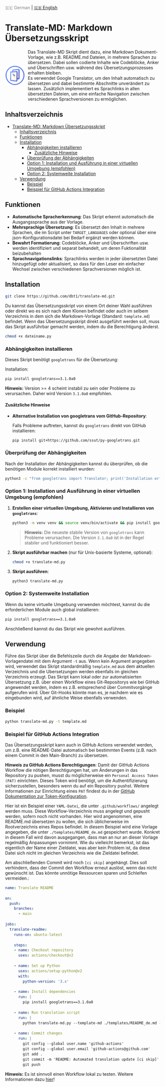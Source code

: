 <!-- LANGUAGE_LINKS_START -->
<span style="color: grey;">🇩🇪 German</span> | [🇬🇧 English](README_en.md)
<!-- LANGUAGE_LINKS_END -->

# Translate-MD: Markdown Übersetzungsskript

<div style="display: flex; align-items: center;">
  <img src="translate-md.png" alt="translate-md" style="width: 64px; margin-right: 10px;">
  <span>Das Translate-MD Skript dient dazu, eine Markdown Dokument-Vorlage, wie z.B. README.md Dateien, in mehrere Sprachen zu übersetzen. Dabei sollen codierte Inhalte wie Codeblöcke, Anker und Überschriften usw. während des Übersetzungsprozesses erhalten bleiben. <br>
  Es verwendet Google Translator, um den Inhalt automatisch zu übersetzen und dabei bestimmte Abschnitte unverändert zu lassen. Zusätzlich implementiert es Sprachlinks in allen übersetzten Dateien, um eine einfache Navigation zwischen verschiedenen Sprachversionen zu ermöglichen.
  </span>
</div>

## Inhaltsverzeichnis

- [Translate-MD: Markdown Übersetzungsskript](#translate-md-markdown-übersetzungsskript)
  - [Inhaltsverzeichnis](#inhaltsverzeichnis)
  - [Funktionen](#funktionen)
  - [Installation](#installation)
    - [Abhängigkeiten installieren](#abhängigkeiten-installieren)
      - [Zusätzliche Hinweise](#zusätzliche-hinweise)
    - [Überprüfung der Abhängigkeiten](#überprüfung-der-abhängigkeiten)
    - [Option 1: Installation und Ausführung in einer virtuellen Umgebung (empfohlen)](#option-1-installation-und-ausführung-in-einer-virtuellen-umgebung-empfohlen)
    - [Option 2: Systemweite Installation](#option-2-systemweite-installation)
  - [Verwendung](#verwendung)
    - [Beispiel](#beispiel)
    - [Beispiel für GitHub Actions Integration](#beispiel-für-github-actions-integration)

## Funktionen

- **Automatische Spracherkennung**: Das Skript erkennt automatisch die Ausgangssprache aus der Vorlage.
- **Mehrsprachige Übersetzung**: Es übersetzt den Inhalt in mehrere Sprachen, die im Script unter `TARGET_LANGUAGES` oder optional über eine json-Konfigurationsdatei bei Bedarf ergänzt werden können.
- **Bewahrt Formatierung**: Codeblöcke, Anker und Überschriften usw. werden identifiziert und separat behandelt, um deren Fuktionalität beizubehalten
- **Sprachnavigationslinks**: Sprachlinks werden in jeder übersetzten Datei hinzugefügt oder aktualisiert, so dass  für den Leser ein einfacher Wechsel zwischen verschiedenen Sprachversionen möglich ist.

## Installation

```bash
git clone https://github.com/dbt1/translate-md.git
```

Du kannst das Übersetzungsskript von einem Ort deiner Wahl ausführen oder direkt wo es sich nach dem Klonen befindet oder auch im selbem Verzeichnis in dem sich die Markdown-Vorlage (Standard: `template.md`) befindet. Wenn das Übersetzungsskript direkt ausgeführt werden soll, muss das Skript ausführbar gemacht werden, indem du die Berechtigung änderst.

   ```bash
   chmod +x dateiname.py
   ```
   
### Abhängigkeiten installieren

Dieses Skript benötigt `googletrans` für die Übersetzung:

Installation: 
  
  ```bash
  pip install googletrans==3.1.0a0
  ```

  **Hinweis:** Version >= 4 scheint instabil zu sein oder Probleme zu verursachen. Daher wird Version `3.1.0a0` empfohlen.

#### Zusätzliche Hinweise

- **Alternative Installation von googletrans vom GitHub-Repository**:

  Falls Probleme auftreten, kannst du `googletrans` direkt von GitHub installieren:

  ```bash
  pip install git+https://github.com/ssut/py-googletrans.git
  ```

### Überprüfung der Abhängigkeiten

  Nach der Installation der Abhängigkeiten kannst du überprüfen, ob die benötigen Module korrekt installiert wurden:

  ```bash
  python3 -c "from googletrans import Translator; print('Installation erfolgreich')"
  ```

### Option 1: Installation und Ausführung in einer virtuellen Umgebung (empfohlen)

1. **Erstellen einer virtuellen Umgebung, Aktivieren und Installieren von `googletrans`**:

   ```bash
   python3 -m venv venv && source venv/bin/activate && pip install googletrans==3.1.0a0 && pip install --upgrade setuptools
   ```
   > **Hinweis:** Die neueste stabile Version von `googletrans` kann Probleme verursachen. Die Version `3.1.0a0` ist in der Regel stabiler und funktioniert besser.

2. **Skript ausführbar machen** (nur für Unix-basierte Systeme, optional):

   ```bash
   chmod +x translate-md.py
   ```

3. **Skript ausführen**:

   ```bash
   python3 translate-md.py
   ```

### Option 2: Systemweite Installation

Wenn du keine virtuelle Umgebung verwenden möchtest, kannst du die erforderlichen Module auch global installieren:

   ```bash
   pip install googletrans==3.1.0a0
   ```

Anschließend kannst du das Skript wie gewohnt ausführen.

## Verwendung

Führe das Skript über die Befehlszeile durch die Angabe der Markdown-Vorlagendatei mit dem Argument `-t` aus. Wenn kein Argument angegeben wird, verwendet das Skript standardmäßig `template.md` aus dem aktuellen Verzeichnis und die Ubersetzungen werden ebenfalls im gleichen Verzeichnis erzeugt. Das Skript kann lokal oder zur automatisierten Übersetzung z.B. über einen Workflow eines Git-Repositorys wie bei GitHub angewendet werden, indem es z.B. entsprechend über Commitvorgänge aufgerufen wird. Über Git-Hooks könnte man es, je nachdem wie es eingebunden wird, auf ähnliche Weise ebenfalls verwenden.

### Beispiel

   ```bash
   python translate-md.py -t template.md
   ```

### Beispiel für GitHub Actions Integration

Das Übersetzungsskript kann auch in GitHub Actions verwendet werden, um z.B. eine README-Datei automatisch bei bestimmten Events (z.B. nach einem Commit in den Main-Branch) zu übersetzen.
  
**Hinweis zu GitHub Actions Berechtigungen**: Damit der GitHub Actions Workflow die nötigen Berechtigungen hat, um Änderungen in das Repository zu pushen, musst du möglicherweise ein `Personal Access Token (PAT)` einrichten. Dieses Token wird benötigt, um die Authentifizierung sicherzustellen, besonders wenn du auf ein Repository pushst. Weitere Informationen zur Einrichtung eines `PAT` findest du in der [GitHub Dokumentation zur Token-Konfiguration](https://docs.github.com/en/enterprise-server@3.1/authentication/keeping-your-account-and-data-secure/creating-a-personal-access-token).

Hier ist ein Beispiel einer `YAML-Datei`, die unter `.github/workflows/` angelegt werden muss. Diese Workflow-Verzeichnis muss angelegt und gepusht werden, sofern noch nicht vorhanden.
Hier wird angenommen, eine README.md übersetzen zu wollen, die sich üblicherweise im Rootverzeichnis eines Repos befindet.
In diesem Beispiel wird eine Vorlage angegeben, die unter `./templates/README_de.md` gespeichert wurde. Konkret in diesem Fall wird davon ausgegangen, dass man an nur an dieser Vorlage regelmäßig Anpassungen vornimmt. Wie du vielleicht bemerkst, ist das eigentlich der Name einer Zieldatei, was aber kein Problem ist, da diese Datei sich nicht im gleichen Verzeichnis wie die Zieldatei befindet.

Am abschließenden Commit wird noch `[ci skip]` angehängt. Dies soll verhindern, dass der Commit den Workflow erneut auslöst, wenn das nicht gewünscht ist. Das könnte unnötige Ressourcen sparen und Schleifen vermeiden.: 

```yaml
name: Translate README

on:
  push:
    branches:
      - main

jobs:
  translate-readme:
    runs-on: ubuntu-latest

    steps:
    - name: Checkout repository
      uses: actions/checkout@v2

    - name: Set up Python
      uses: actions/setup-python@v2
      with:
        python-version: '3.x'

    - name: Install dependencies
      run: |
        pip install googletrans==3.1.0a0

    - name: Run translation script
      run: |
        python translate-md.py --template-md ./templates/README_de.md --output-dir . --prefix README_ --main-doc README.md

    - name: Commit changes
      run: |
        git config --global user.name 'github-actions'
        git config --global user.email 'github-actions@github.com'
        git add .
        git commit -m 'README: Automated translation update [ci skip]'
        git push
```

  **Hinweis:** Es ist sinnvoll einen Workflow lokal zu testen. Weitere Informationen dazu [hier](https://github.com/nektos/act)!
